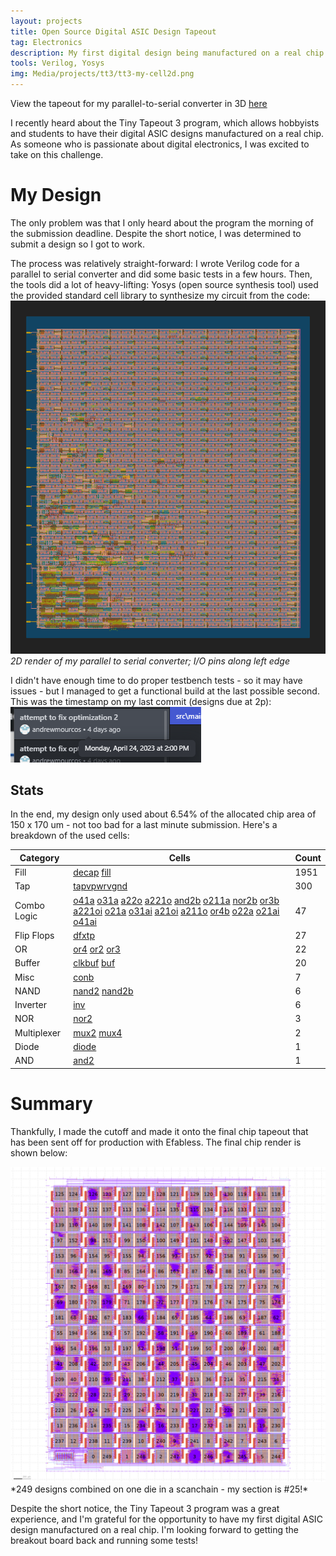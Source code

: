 ```yaml
---
layout: projects
title: Open Source Digital ASIC Design Tapeout
tag: Electronics
description: My first digital design being manufactured on a real chip.
tools: Verilog, Yosys
img: Media/projects/tt3/tt3-my-cell2d.png
---
```

View the tapeout for my parallel-to-serial converter in 3D <a href="https://andrewmourcos.github.io/tt03-verilog-demo/">here</a>

I recently heard about the Tiny Tapeout 3 program, which allows hobbyists and students to have their digital ASIC designs manufactured on a real chip. As someone who is passionate about digital electronics, I was excited to take on this challenge.

# My Design
The only problem was that I only heard about the program the morning of the submission deadline. Despite the short notice, I was determined to submit a design so I got to work.

The process was relatively straight-forward: I wrote Verilog code for a parallel to serial converter and did some basic tests in a few hours. Then, the tools did a lot of heavy-lifting: Yosys (open source synthesis tool) used the provided standard cell library to synthesize my circuit from the code:
<img src="/Media/projects/tt3/tt3-my-cell2d.png">
*2D render of my parallel to serial converter; I/O pins along left edge*

I didn't have enough time to do proper testbench tests - so it may have issues - but I managed to get a functional build at the last possible second. This was the timestamp on my last commit (designs due at 2p):
<img src="/Media/projects/tt3/tt3-final-commit-time.png">

## Stats
In the end, my design only used about 6.54% of the allocated chip area of 150 x 170 um - not too bad for a last minute submission. Here's a breakdown of the used cells:

| Category    | Cells                                                        | Count |
| ----------- | ------------------------------------------------------------ | ----- |
| Fill        | [decap](https://antmicro-skywater-pdk-docs.readthedocs.io/en/test-submodules-in-rtd/contents/libraries/sky130_fd_sc_ls/cells/decap) [fill](https://antmicro-skywater-pdk-docs.readthedocs.io/en/test-submodules-in-rtd/contents/libraries/sky130_fd_sc_ls/cells/fill) | 1951  |
| Tap         | [tapvpwrvgnd](https://antmicro-skywater-pdk-docs.readthedocs.io/en/test-submodules-in-rtd/contents/libraries/sky130_fd_sc_ls/cells/tapvpwrvgnd) | 300   |
| Combo Logic | [o41a](https://antmicro-skywater-pdk-docs.readthedocs.io/en/test-submodules-in-rtd/contents/libraries/sky130_fd_sc_ls/cells/o41a) [o31a](https://antmicro-skywater-pdk-docs.readthedocs.io/en/test-submodules-in-rtd/contents/libraries/sky130_fd_sc_ls/cells/o31a) [a22o](https://antmicro-skywater-pdk-docs.readthedocs.io/en/test-submodules-in-rtd/contents/libraries/sky130_fd_sc_ls/cells/a22o) [a221o](https://antmicro-skywater-pdk-docs.readthedocs.io/en/test-submodules-in-rtd/contents/libraries/sky130_fd_sc_ls/cells/a221o) [and2b](https://antmicro-skywater-pdk-docs.readthedocs.io/en/test-submodules-in-rtd/contents/libraries/sky130_fd_sc_ls/cells/and2b) [o211a](https://antmicro-skywater-pdk-docs.readthedocs.io/en/test-submodules-in-rtd/contents/libraries/sky130_fd_sc_ls/cells/o211a) [nor2b](https://antmicro-skywater-pdk-docs.readthedocs.io/en/test-submodules-in-rtd/contents/libraries/sky130_fd_sc_ls/cells/nor2b) [or3b](https://antmicro-skywater-pdk-docs.readthedocs.io/en/test-submodules-in-rtd/contents/libraries/sky130_fd_sc_ls/cells/or3b) [a221oi](https://antmicro-skywater-pdk-docs.readthedocs.io/en/test-submodules-in-rtd/contents/libraries/sky130_fd_sc_ls/cells/a221oi) [o21a](https://antmicro-skywater-pdk-docs.readthedocs.io/en/test-submodules-in-rtd/contents/libraries/sky130_fd_sc_ls/cells/o21a) [o31ai](https://antmicro-skywater-pdk-docs.readthedocs.io/en/test-submodules-in-rtd/contents/libraries/sky130_fd_sc_ls/cells/o31ai) [a21oi](https://antmicro-skywater-pdk-docs.readthedocs.io/en/test-submodules-in-rtd/contents/libraries/sky130_fd_sc_ls/cells/a21oi) [a211o](https://antmicro-skywater-pdk-docs.readthedocs.io/en/test-submodules-in-rtd/contents/libraries/sky130_fd_sc_ls/cells/a211o) [or4b](https://antmicro-skywater-pdk-docs.readthedocs.io/en/test-submodules-in-rtd/contents/libraries/sky130_fd_sc_ls/cells/or4b) [o22a](https://antmicro-skywater-pdk-docs.readthedocs.io/en/test-submodules-in-rtd/contents/libraries/sky130_fd_sc_ls/cells/o22a) [o21ai](https://antmicro-skywater-pdk-docs.readthedocs.io/en/test-submodules-in-rtd/contents/libraries/sky130_fd_sc_ls/cells/o21ai) [o41ai](https://antmicro-skywater-pdk-docs.readthedocs.io/en/test-submodules-in-rtd/contents/libraries/sky130_fd_sc_ls/cells/o41ai) | 47    |
| Flip Flops  | [dfxtp](https://antmicro-skywater-pdk-docs.readthedocs.io/en/test-submodules-in-rtd/contents/libraries/sky130_fd_sc_ls/cells/dfxtp) | 27    |
| OR          | [or4](https://antmicro-skywater-pdk-docs.readthedocs.io/en/test-submodules-in-rtd/contents/libraries/sky130_fd_sc_ls/cells/or4) [or2](https://antmicro-skywater-pdk-docs.readthedocs.io/en/test-submodules-in-rtd/contents/libraries/sky130_fd_sc_ls/cells/or2) [or3](https://antmicro-skywater-pdk-docs.readthedocs.io/en/test-submodules-in-rtd/contents/libraries/sky130_fd_sc_ls/cells/or3) | 22    |
| Buffer      | [clkbuf](https://antmicro-skywater-pdk-docs.readthedocs.io/en/test-submodules-in-rtd/contents/libraries/sky130_fd_sc_ls/cells/clkbuf) [buf](https://antmicro-skywater-pdk-docs.readthedocs.io/en/test-submodules-in-rtd/contents/libraries/sky130_fd_sc_ls/cells/buf) | 20    |
| Misc        | [conb](https://antmicro-skywater-pdk-docs.readthedocs.io/en/test-submodules-in-rtd/contents/libraries/sky130_fd_sc_ls/cells/conb) | 7     |
| NAND        | [nand2](https://antmicro-skywater-pdk-docs.readthedocs.io/en/test-submodules-in-rtd/contents/libraries/sky130_fd_sc_ls/cells/nand2) [nand2b](https://antmicro-skywater-pdk-docs.readthedocs.io/en/test-submodules-in-rtd/contents/libraries/sky130_fd_sc_ls/cells/nand2b) | 6     |
| Inverter    | [inv](https://antmicro-skywater-pdk-docs.readthedocs.io/en/test-submodules-in-rtd/contents/libraries/sky130_fd_sc_ls/cells/inv) | 6     |
| NOR         | [nor2](https://antmicro-skywater-pdk-docs.readthedocs.io/en/test-submodules-in-rtd/contents/libraries/sky130_fd_sc_ls/cells/nor2) | 3     |
| Multiplexer | [mux2](https://antmicro-skywater-pdk-docs.readthedocs.io/en/test-submodules-in-rtd/contents/libraries/sky130_fd_sc_ls/cells/mux2) [mux4](https://antmicro-skywater-pdk-docs.readthedocs.io/en/test-submodules-in-rtd/contents/libraries/sky130_fd_sc_ls/cells/mux4) | 2     |
| Diode       | [diode](https://antmicro-skywater-pdk-docs.readthedocs.io/en/test-submodules-in-rtd/contents/libraries/sky130_fd_sc_ls/cells/diode) | 1     |
| AND         | [and2](https://antmicro-skywater-pdk-docs.readthedocs.io/en/test-submodules-in-rtd/contents/libraries/sky130_fd_sc_ls/cells/and2) | 1     |

# Summary
Thankfully, I made the cutoff and made it onto the final chip tapeout that has been sent off for production with Efabless. The final chip render is shown below:

<img src="/Media/projects/tt3/tinytapeout_numbered.png">
*249 designs combined on one die in a scanchain - my section is #25!*

Despite the short notice, the Tiny Tapeout 3 program was a great experience, and I'm grateful for the opportunity to have my first digital ASIC design manufactured on a real chip. I'm looking forward to getting the breakout board back and running some tests!